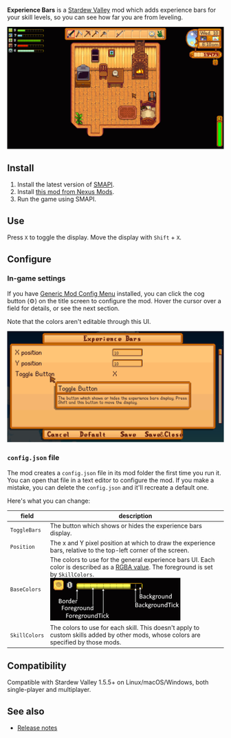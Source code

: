 ﻿**Experience Bars** is a [Stardew Valley](http://stardewvalley.net/) mod which adds experience bars
for your skill levels, so you can see how far you are from leveling.

![](screenshot.png)

## Install
1. Install the latest version of [SMAPI](https://smapi.io).
2. Install [this mod from Nexus Mods](http://www.nexusmods.com/stardewvalley/mods/509).
3. Run the game using SMAPI.

## Use
Press `X` to toggle the display. Move the display with `Shift` + `X`.

## Configure
### In-game settings
If you have [Generic Mod Config Menu](https://www.nexusmods.com/stardewvalley/mods/5098) installed,
you can click the cog button (⚙) on the title screen to configure the mod. Hover the cursor over a
field for details, or see the next section.

Note that the colors aren't editable through this UI.

![](generic-mod-config-menu.png)

### `config.json` file
The mod creates a `config.json` file in its mod folder the first time you run it. You can open that
file in a text editor to configure the mod. If you make a mistake, you can delete the `config.json`
and it'll recreate a default one.

Here's what you can change:

field | description
----- | -----------
`ToggleBars` | The button which shows or hides the experience bars display.
`Position` | The x and Y pixel position at which to draw the experience bars, relative to the top-left corner of the screen.
`BaseColors` | The colors to use for the general experience bars UI. Each color is described as a [RGBA value](https://rgbacolorpicker.com/). The foreground is set by `SkillColors`.<br />![](color-options.png)
`SkillColors` | The colors to use for each skill. This doesn't apply to custom skills added by other mods, whose colors are specified by those mods.

## Compatibility
Compatible with Stardew Valley 1.5.5+ on Linux/macOS/Windows, both single-player and multiplayer.

## See also
* [Release notes](release-notes.md)

